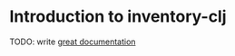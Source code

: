 # Introduction to inventory-clj

TODO: write [great documentation](http://jacobian.org/writing/what-to-write/)
